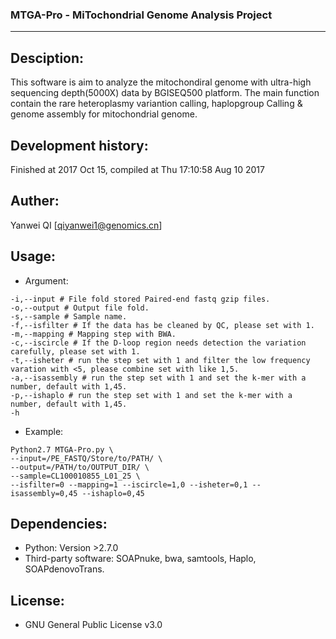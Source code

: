 ### **MTGA-Pro** - MiTochondrial Genome Analysis Project
---


Desciption: 
---
This software is aim to analyze the mitochondiral genome with ultra-high sequencing depth(5000X) data by BGISEQ500 platform. 
The main function contain the rare heteroplasmy variantion calling, haplopgroup Calling & genome assembly for mitochondrial genome.

Development history:
---
Finished at 2017 Oct 15, compiled at Thu 17:10:58 Aug 10 2017

Auther:
---
Yanwei QI [qiyanwei1@genomics.cn]

Usage:
---

* Argument:

```
-i,--input # File fold stored Paired-end fastq gzip files.
-o,--output # Output file fold.
-s,--sample # Sample name.
-f,--isfilter # If the data has be cleaned by QC, please set with 1. 
-m,--mapping # Mapping step with BWA.
-c,--iscircle # If the D-loop region needs detection the variation carefully, please set with 1.
-t,--isheter # run the step set with 1 and filter the low frequency varation with <5, please combine set with like 1,5.
-a,--isassembly # run the step set with 1 and set the k-mer with a number, default with 1,45.
-p,--ishaplo # run the step set with 1 and set the k-mer with a number, default with 1,45.
-h
```
* Example:

```
Python2.7 MTGA-Pro.py \
--input=/PE_FASTQ/Store/to/PATH/ \
--output=/PATH/to/OUTPUT_DIR/ \
--sample=CL100010855_L01_25 \
--isfilter=0 --mapping=1 --iscircle=1,0 --isheter=0,1 --isassembly=0,45 --ishaplo=0,45
```

Dependencies:
---

+ Python: Version >2.7.0
+ Third-party software: SOAPnuke, bwa, samtools, Haplo, SOAPdenovoTrans.

License:
---
* GNU General Public License v3.0
